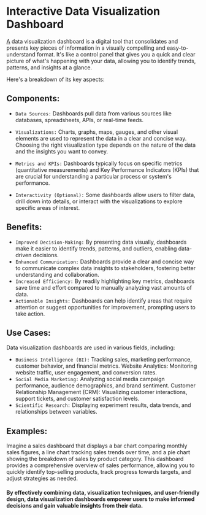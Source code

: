 # Interactive Data Visualization Dashboard

[A](https://google.com) data visualization dashboard is a digital tool that consolidates and presents key pieces of information in a visually compelling and easy-to-understand format. It's like a control panel that gives you a quick and clear picture of what's happening with your data, allowing you to identify trends, patterns, and insights at a glance.

Here's a breakdown of its key aspects:

## Components:

- `Data Sources:` Dashboards pull data from various sources like databases, spreadsheets, APIs, or real-time feeds.

- `Visualizations:` Charts, graphs, maps, gauges, and other visual elements are used to represent the data in a clear and concise way. Choosing the right visualization type depends on the nature of the data and the insights you want to convey.
- `Metrics and KPIs:` Dashboards typically focus on specific metrics (quantitative measurements) and Key Performance Indicators (KPIs) that are crucial for understanding a particular process or system's performance.
- `Interactivity (Optional):` Some dashboards allow users to filter data, drill down into details, or interact with the visualizations to explore specific areas of interest.

## Benefits:

- `Improved Decision-Making:` By presenting data visually, dashboards make it easier to identify trends, patterns, and outliers, enabling data-driven decisions.
- `Enhanced Communication:` Dashboards provide a clear and concise way to communicate complex data insights to stakeholders, fostering better understanding and collaboration.
- `Increased Efficiency:` By readily highlighting key metrics, dashboards save time and effort compared to manually analyzing vast amounts of data.
- `Actionable Insights:` Dashboards can help identify areas that require attention or suggest opportunities for improvement, prompting users to take action.

## Use Cases:

Data visualization dashboards are used in various fields, including:

- `Business Intelligence (BI):` Tracking sales, marketing performance, customer behavior, and financial metrics.
  Website Analytics: Monitoring website traffic, user engagement, and conversion rates.
- `Social Media Marketing:` Analyzing social media campaign performance, audience demographics, and brand sentiment.
  Customer Relationship Management (CRM): Visualizing customer interactions, support tickets, and customer satisfaction levels.
- `Scientific Research:` Displaying experiment results, data trends, and relationships between variables.

## Examples:

Imagine a sales dashboard that displays a bar chart comparing monthly sales figures, a line chart tracking sales trends over time, and a pie chart showing the breakdown of sales by product category. This dashboard provides a comprehensive overview of sales performance, allowing you to quickly identify top-selling products, track progress towards targets, and adjust strategies as needed.

#### By effectively combining data, visualization techniques, and user-friendly design, data visualization dashboards empower users to make informed decisions and gain valuable insights from their data.
